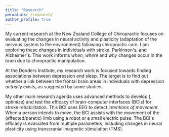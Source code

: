 ```yaml
---
title: "Research"
permalink: /research/
author_profile: true
---
```


My current research at the New Zealand College of Chiropractic focuses on evaluating the changes in neural activity and plasticity (adaptation of the nervous system to the environment) following chiropractic care. I am exploring these changes in individuals with stroke, Parkinson's, and Alzheimer's. This work informs *when*, *where* and *why* changes occur in the brain due to chiropractic manipulation.

At the Donders Institute, my research work is focused towards finding associations between depression and sleep. The target is to find out whether a link between the frontal brain areas in individuals with depression *actually* exists, as suggested by some studies.

My other main research agenda uses advanced methods to develop (, optimize) and test the efficacy of brain-computer interfaces (BCIs) for stroke rehabilitation. This BCI uses EEG to detect *intentions of movement*. When a person intends to move, the BCI assists with the movement of the (affected/paretic) limb using a robot or a small electric pulse. The BCI's efficacy is evaluated from multiple parameters, including changes in neural plasticity using transcranial-magnetic stimulation (TMS).
